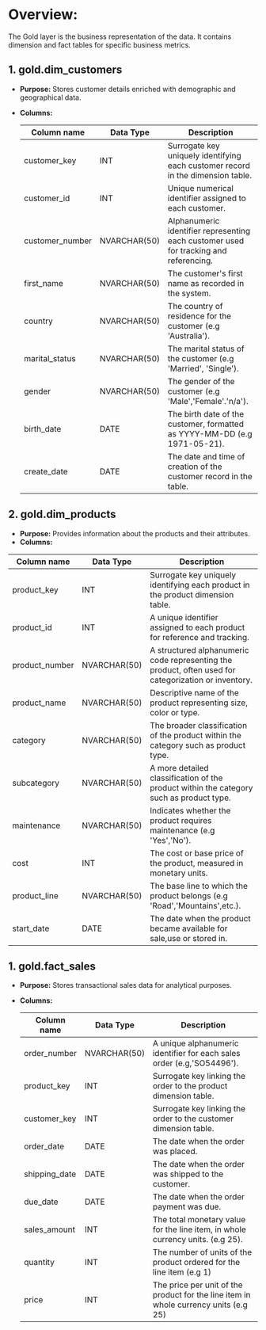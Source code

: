# Overview:
The Gold layer is the business representation of the data. It contains dimension and fact tables for specific business metrics.

## 1. gold.dim_customers
- **Purpose:** Stores customer details enriched with demographic and geographical data.
- **Columns:**
  
  |Column name|Data Type|Description|
  |----------|-----------|-------------|
  | customer_key | INT | Surrogate key uniquely identifying each customer record in the dimension table. |
  | customer_id | INT | Unique numerical identifier assigned to each customer. |
  | customer_number | NVARCHAR(50) | Alphanumeric identifier representing each customer used for tracking and referencing. |
  | first_name | NVARCHAR(50) | The customer's first name as recorded in the system. |
  | country | NVARCHAR(50) | The country of residence for the customer (e.g 'Australia'). |
  | marital_status | NVARCHAR(50) | The marital status of the customer (e.g 'Married', 'Single'). |
  | gender | NVARCHAR(50) | The gender of the customer (e.g 'Male','Female'.'n/a'). |
  | birth_date | DATE | The birth date of the customer, formatted as YYYY-MM-DD (e.g 1971-05-21). |
  | create_date | DATE | The date and time of creation of the customer record in the table. |

## 2. gold.dim_products
- **Purpose:** Provides information about the products and their attributes.
- **Columns:**

|Column name|Data Type|Description|
|----------|-----------|-------------|
| product_key | INT | Surrogate key uniquely identifying each product in the product dimension table. |
| product_id | INT | A unique identifier assigned to each product for reference and tracking. |
| product_number | NVARCHAR(50) | A structured alphanumeric code representing the product, often used for categorization or inventory. |
| product_name | NVARCHAR(50) | Descriptive name of the product representing size, color or type. |
| category | NVARCHAR(50) | The broader classification of the product within the category such as product type. |
| subcategory | NVARCHAR(50) | A more detailed classification of the product within the category such as product type. |
| maintenance | NVARCHAR(50) | Indicates whether the product requires maintenance (e.g 'Yes','No'). |
| cost | INT | The cost or base price of the product, measured in monetary units. | 
| product_line | NVARCHAR(50) | The base line to which the product belongs (e.g 'Road','Mountains',etc.). |
| start_date | DATE | The date when the product became available for sale,use or stored in. |

## 1. gold.fact_sales
- **Purpose:** Stores transactional sales data for analytical purposes.
- **Columns:**
  
  |Column name|Data Type|Description|
  |----------|-----------|-------------|
  | order_number | NVARCHAR(50) | A unique alphanumeric identifier for each sales order (e.g,'SO54496'). |
  | product_key | INT | Surrogate key linking the order to the product dimension table. |
  | customer_key | INT | Surrogate key linking the order to the customer dimension table. |
  | order_date | DATE | The date when the order was placed. |
  | shipping_date | DATE | The date when the order was shipped to the customer. |
  | due_date | DATE | The date when the order payment was due. |
  | sales_amount | INT | The total monetary value for the line item, in whole currency units. (e.g 25). |
  | quantity | INT | The number of units of the product ordered for the line item (e.g 1) |
  | price | INT | The price per unit of the product for the line item in whole currency units (e.g 25) |
